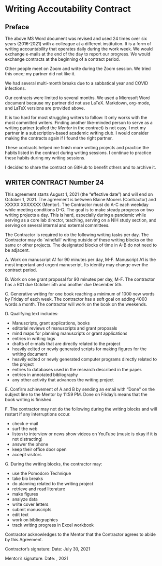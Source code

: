 # Writing Accoutability Contract

## Preface

The above MS Word document was revised and used 24 times over six years (2016-2021) with a colleague at a different institution.
It is a form of writing accountability that operates daily during the work week. 
We would exchange e-mails at the end of the day to report our progress.
We would exchange contracts at the beginning of a contract period.

Other people meet on Zoom and write during the Zoom session.
We tried this once; my partner did not like it.

We had several multi-month breaks due to a sabbatical year and COVID infections.

Our contracts were limited to several months.
We used a Microsoft Word document because my partner did not use LaTeX.
Markdown, org-mode, and LaTeX versions are provided above.

It is too hard for most struggling writers to follow: It only works with the most committed writers.
Finding another like-minded person to serve as a writing partner (called the *Mentor* in the contract) is not easy.
I met my partner in a subscription-based academic writing club. 
I would consider making the contracts again if I found the right partner.

These contracts helped me finish more writing projects and practice the habits listed in the contract during writing sessions.
I continue to practice these habits during my writing sessions.

I decided to share the contract on GitHub to benefit others and to archive it.


## WRITER CONTRACT Number 24

This agreement starts August 1, 2021 (the “effective date”) and will end on October 1, 2021. The agreement is between Blaine Mooers (Contractor) and XXXXX XXXXXXX (Mentor). The Contractor must do A-C each weekday while meeting conditions D-G. The goal is to make steady progress on two writing projects a day. This is hard, especially during a pandemic while serving as a core lab director, teaching, serving on a NIH study section, and serving on several internal and external committees. 

The Contractor is required to do the following writing tasks per day. The Contractor may do `windfall' writing outside of these writing blocks on the same or other projects. The designated blocks of time in A-B do not need to be adjacent.

A. Work on manuscript A1 for 90 minutes per day, M-F. Manuscript A1 is the most important and urgent manuscript. Its identity may change over the contract period. 

B. Work on one grant proposal for 90 minutes per day, M-F. The contractor has a R01 due October 5th and another due December 5th.

C. Generative writing for one book reaching a minimum of 1000 new words by Friday of each week. The contractor has a soft goal on adding 4000 words a month. The contractor will work on the book on the weekends. 

D. Qualifying text includes:
- Manuscripts, grant applications, books
-	editorial reviews of manuscripts and grant proposals
-	mind maps for planning manuscripts or grant applications
-	entries in writing logs
-	drafts of e-mails that are directly related to the project
-	heavily edited or newly generated scripts for making figures for the writing document
-	heavily edited or newly generated computer programs directly related to the project
-	entries to databases used in the research described in the paper.
-	entries in annotated bibliography
-	any other activity that advances the writing project

E. Confirm achievement of A and B by sending an email with “Done" on the subject line to the Mentor by 11:59 PM. Done on Friday’s means that the book writing is finished.

F. The contractor may not do the following during the writing blocks and will restart if any interruptions occur.
-	check e-mail
-	surf the web
-	listen to interview or news show videos on YouTube (music is okay if it is not distracting)
-	answer the phone
-	keep their office door open
-	accept visitors

G. During the writing blocks, the contractor may:
-	use the Pomodoro Technique
-	take bio breaks
-	do planning related to the writing project
-	retrieve and read literature
-	make figures
-	analyze data
-	write cover letters
-	submit manuscripts
-	edit text
-	work on bibliographies
-	track writing progress in Excel workbook

Contractor acknowledges to the Mentor that the Contractor agrees to abide by this Agreement.

Contractor’s signature:		                                  Date: July 30, 2021


Mentor’s signature: 		                                    Date: , 2021

